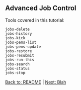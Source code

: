 ## Advanced Job Control

Tools covered in this tutorial:

```
jobs-delete
jobs-history
jobs-kick
jobs-pems-list
jobs-pems-update
jobs-restore
jobs-resubmit
jobs-run-this
jobs-search
jobs-status
jobs-stop
```
  
[Back to: README](../README.md) | [Next: Blah](blah)
